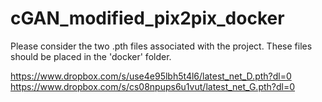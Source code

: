 # cGAN_modified_pix2pix_docker

Please consider the two .pth files associated with the project. These files should be placed in the 'docker' folder.

https://www.dropbox.com/s/use4e95lbh5t4l6/latest_net_D.pth?dl=0
https://www.dropbox.com/s/cs08npups6u1vut/latest_net_G.pth?dl=0
